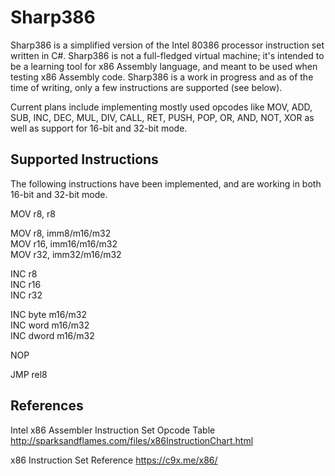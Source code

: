 # Sharp386
Sharp386 is a simplified version of the Intel 80386 processor instruction set written in C#.  Sharp386 is not a full-fledged virtual machine; it's intended to be a learning tool for x86 Assembly language, and meant to be used when testing x86 Assembly code. Sharp386 is 
a work in progress and as of the time of writing, only a few instructions are supported (see below). 

Current plans include implementing mostly used opcodes like MOV, ADD, SUB, INC, DEC, MUL, DIV, CALL, RET, PUSH, POP, OR, AND, NOT, XOR as well as support for 16-bit and 32-bit mode.

## Supported Instructions
The following instructions have been implemented, and are working in both 16-bit and 32-bit mode.

MOV r8, r8

MOV r8, imm8/m16/m32  
MOV r16, imm16/m16/m32  
MOV r32, imm32/m16/m32  

INC r8  
INC r16  
INC r32  

INC byte m16/m32  
INC word m16/m32  
INC dword m16/m32  

NOP

JMP rel8

## References

Intel x86 Assembler Instruction Set Opcode Table
http://sparksandflames.com/files/x86InstructionChart.html

x86 Instruction Set Reference
https://c9x.me/x86/
